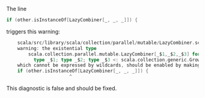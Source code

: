 The line

```scala
if (other.isInstanceOf[LazyCombiner[_, _, _]]) {
```

triggers this warning:

```scala
    scala/src/library/scala/collection/parallel/mutable/LazyCombiner.scala:33:
    warning: the existential type
        scala.collection.parallel.mutable.LazyCombiner[_$1,_$2,_$3] forSome {
          type _$1; type _$2; type _$3 <: scala.collection.generic.Growable[_$1] with scala.collection.generic.Sizing },
    which cannot be expressed by wildcards, should be enabled by making the implicit value scala.language.existentials $
    if (other.isInstanceOf[LazyCombiner[_, _, _]]) {
                       ^
```

This diagnostic is false and should be fixed.
